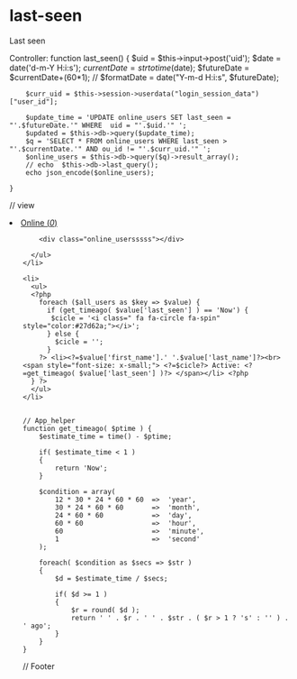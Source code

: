 # last-seen
Last seen

Controller:
	function last_seen() {
		$uid = $this->input->post('uid');
		$date = date('d-m-Y H:i:s'); 
		$currentDate = strtotime($date); 
		$futureDate = $currentDate+(60*1);
		// $formatDate = date("Y-m-d H:i:s", $futureDate);

		$curr_uid = $this->session->userdata("login_session_data")["user_id"];

		$update_time = 'UPDATE online_users SET last_seen = "'.$futureDate.'" WHERE  uid = "'.$uid.'" ';
		$updated = $this->db->query($update_time);
		$q = 'SELECT * FROM online_users WHERE last_seen > "'.$currentDate.'" AND ou_id != "'.$curr_uid.'" ';
		$online_users = $this->db->query($q)->result_array();
		// echo  $this->db->last_query();
		echo json_encode($online_users);

	}
  
  
  // view
  <li class="nav-item online_users" data-toggle="tooltip" data-placement="right" title="Online Users">
      <a class="nav-link nav-link-collapse collapsed online_userss manage_salesteam" data-toggle="collapse" href="#online_users" data-parent="#exampleAccordion">
        <i class="fa fa-fw fa-envelope"></i>
        <span class="nav-link-text">Online (<i class="users_count">0</i>) </span>
      </a>
      <ul class="sidenav-second-level collapse" id="online_users">

        <div class="online_usersssss"></div>

      </ul>
    </li>

    <li>
      <ul>
      <?php
        foreach ($all_users as $key => $value) {
          if (get_timeago( $value['last_seen'] ) == 'Now') {
           $cicle = '<i class=" fa fa-circle fa-spin" style="color:#27d62a;"></i>';
          } else {
            $cicle = '';
          }
        ?> <li><?=$value['first_name'].' '.$value['last_name']?><br> <span style="font-size: x-small;"> <?=$cicle?> Active: <?=get_timeago( $value['last_seen'] )?> </span></li> <?php 
      } ?>
      </ul>
    </li>
    
    
    // App_helper
    function get_timeago( $ptime ) {
		$estimate_time = time() - $ptime;

		if( $estimate_time < 1 )
		{
			return 'Now';
		}

		$condition = array( 
			12 * 30 * 24 * 60 * 60  =>  'year',
			30 * 24 * 60 * 60       =>  'month',
			24 * 60 * 60            =>  'day',
			60 * 60                 =>  'hour',
			60                      =>  'minute',
			1                       =>  'second'
		);

		foreach( $condition as $secs => $str )
		{
			$d = $estimate_time / $secs;

			if( $d >= 1 )
			{
				$r = round( $d );
				return ' ' . $r . ' ' . $str . ( $r > 1 ? 's' : '' ) . ' ago';
			}
		}
	}
  
  // Footer
  <script type="text/javascript" src="https://cdnjs.cloudflare.com/ajax/libs/jquery/2.2.0/jquery.min.js"></script>
<script type="text/javascript">
	$(document).ready(function(){
		last_seen();
		function last_seen() {
			var uid = '<?=$this->session->userdata("login_session_data")["user_id"]?>';
			$.ajax({
				url  : '<?=base_url()?>dashboard/last_seen',
				type : 'post',
				dataType : 'json',
				data : {uid:uid},
				success: function (data) {
					$('.online_usersssss').empty();
					$('.users_count').text(data.length);
					for (var x = 0; x < data.length; x++) {
						$('.online_usersssss').append('<a href="#"><li> <i class=" fa fa-circle fa-spin" style="color:#27d62a;"></i> '+data[x].uid+'</li></a>');
					}
				}
			});
		}

		setInterval(function(){ 
			last_seen(); 
		}, 9000);

	});
</script>
  
